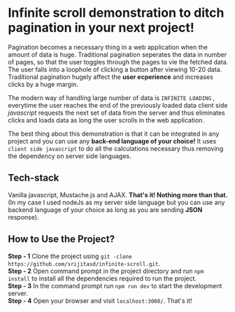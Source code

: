 # Infinite scroll demonstration to ditch pagination in your next project!

Pagination becomes a necessary thing in a web application when the amount of data is huge. Traditional pagination seperates the data in number of pages, so that the user toggles through the pages to vie the fetched data. The user falls into a loophole of clicking a button after viewing 10-20 data. Traditional pagination hugely affect the **user ecperience** and increases clicks by a huge margin.

The modern way of handling large number of data is `INFINITE LOADING` , everytime the user reaches the end of the previously loaded data client side _javascript_ requests the next set of data from the server and thus eliminates clicks and loads data as long the user scrolls in the web application.

The best thing about this demonstration is that it can be integrated in any project and you can use any **back-end language of your choice!**
It uses `client side javascript` to do all the calculations necessary thus removing the dependency on server side languages.

## Tech-stack

Vanilla javascript, Mustache.js and AJAX. **That's it! Nothing more than that.** <br/>
(In my case I used nodeJs as my server side language but you can use any backend language of your choice as long as you are sending **JSON** response). <br/>

## How to Use the Project?

**Step - 1** Clone the project using `git -clone https://github.com/srijitasd/infinite-scroll.git`. <br/>
**Step - 2** Open command prompt in the project directory and run `npm install` to install all the dependencies required to run the project. <br/>
**Step - 3** In the command prompt run `npm run dev` to start the development server. <br/>
**Step - 4** Open your browser and visit `localhost:3000/`. That's it! <br/>
